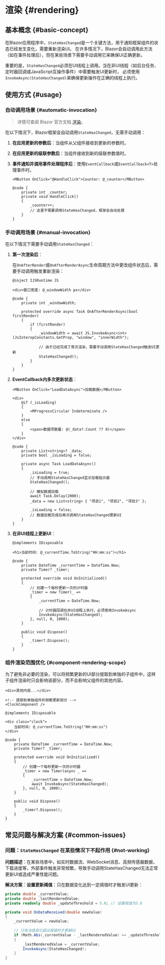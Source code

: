 # 渲染 {#rendering}

## 基本概念 {#basic-concept}

在Blazor应用程序中，`StateHasChanged`是一个关键方法，用于通知框架组件的状态已经发生变化，需要重新渲染UI。
在许多情况下，Blazor会自动调用此方法（如在事件处理后），但在某些场景下需要手动调用它来确保UI正确更新。

重要的是，`StateHasChanged`必须在UI线程上调用。当在非UI线程（如后台任务、定时器回调或JavaScript互操作事件）中需要触发UI更新时，
必须使用`InvokeAsync(StateHasChanged)`来确保更新操作在正确的线程上执行。

## 使用方式 {#usage}

### 自动调用场景 {#automatic-invocation}

> 详情可查阅 Blazor 官方文档 [渲染](https://learn.microsoft.com/zh-CN/aspnet/core/blazor/components/rendering?view=aspnetcore-9.0#rendering-conventions-for-componentbase)。

在以下情况下，Blazor框架会自动调用`StateHasChanged`，无需手动调用：

1. **在应用更新的参数后**：当组件从父组件接收到更新的参数时。

2. **在应用更新的级联参数后**：当组件接收到新的级联参数值时。

3. **事件通知并调用事件处理程序后**：使用`EventCallback`或`EventCallback<T>`处理事件时。

   ```razor
   <MButton OnClick="@HandleClick">Counter: @_counter</MButton>
   
   @code {
       private int _counter;
       private void HandleClick()
       {
           _counter++;
           // 这里不需要调用StateHasChanged，框架会自动处理
       }
   }
   ```

### 手动调用场景 {#manual-invocation}

在以下情况下需要手动调用`StateHasChanged`：

1. **第一次渲染后**：

   在`OnAfterRender`或`OnAfterRenderAsync`生命周期方法中更改组件状态后，需要手动调用触发重新渲染：

   ```razor
   @inject IJSRuntime JS
   
   <div>窗口宽度: @_windowWidth px</div>
   
   @code {
       private int _windowWidth;

       protected override async Task OnAfterRenderAsync(bool firstRender)
       {
           if (firstRender)
           {
               _windowWidth = await JS.InvokeAsync<int>(JsInteropConstants.GetProp, "window", "innerWidth");

               // 由于已经完成了首次渲染，需要手动调用StateHasChanged触发UI更新
               StateHasChanged();
           }
       }
   }
   ```

2. **EventCallback内多次更新状态**：

   ```razor
   <MButton OnClick="LoadDataAsync">加载数据</MButton>
   
   <div>
       @if (_isLoading)
       {
           <MProgressCircular Indeterminate />
       }
       else
       {
           <span>数据项数量: @(_data?.Count ?? 0)</span>
       }
   </div>
   
   @code {
       private List<string>? _data;
       private bool _isLoading = false;
   
       private async Task LoadDataAsync()
       {
           _isLoading = true;
           // 手动调用StateHasChanged显示加载指示器
           StateHasChanged();
   
           // 模拟数据加载
           await Task.Delay(2000);
           _data = new List<string> { "项目1", "项目2", "项目3" };
           
           _isLoading = false;
           // 数据加载完成后再次调用StateHasChanged更新UI
       }
   }
   ```

3. **在非UI线程上更新UI**：

   ```razor
   @implements IDisposable
   
   <h1>当前时间: @_currentTime.ToString("HH:mm:ss")</h1>
   
   @code {
       private DateTime _currentTime = DateTime.Now;
       private Timer? _timer;
   
       protected override void OnInitialized()
       {
           // 创建一个每秒更新一次的计时器
           _timer = new Timer(_ =>
           {
               _currentTime = DateTime.Now;
               
               // 计时器回调在非UI线程上执行，必须使用InvokeAsync
               InvokeAsync(StateHasChanged);
           }, null, 0, 1000);
       }
   
       public void Dispose()
       {
           _timer?.Dispose();
       }
   }
   ```

### 组件渲染范围优化 {#component-rendering-scope}

为了避免非必要的渲染，可以将频繁更新的UI部分提取到单独的子组件中，这样子组件渲染时只会影响该部分，而不会影响父组件的其他内容。

```razor ParentComponent.razor
<div>其他内容...</div>

<!-- 提取到单独组件的频繁更新部分 -->
<ClockComponent />
```

```razor ClockComponent.razor
@implements IDisposable

<div class="clock">
    当前时间: @_currentTime.ToString("HH:mm:ss")
</div>

@code {
    private DateTime _currentTime = DateTime.Now;
    private Timer? _timer;

    protected override void OnInitialized()
    {
        // 创建一个每秒更新一次的计时器
        _timer = new Timer(async _ =>
        {
            _currentTime = DateTime.Now;
            await InvokeAsync(StateHasChanged);
        }, null, 0, 1000);
    }

    public void Dispose()
    {
        _timer?.Dispose();
    }
}
```

## 常见问题与解决方案 {#common-issues}

### 问题：`StateHasChanged` 在某些情况下不起作用 {#not-working}

**问题描述**：在某些场景中，如实时数据流、WebSocket消息、高频传感器数据，下载进度等，外部事件触发非常频繁，导致手动调用StateHasChanged无法正常更新UI或造成严重性能问题。

**解决方案**：**设置更新阈值**：只在数据变化达到一定阈值时才触发UI更新：

```csharp
private double _currentValue;
private double _lastRenderedValue;
private readonly double _updateThreshold = 5.0; // 设置阈值为5.0

private void OnDataReceived(double newValue)
{
    _currentValue = newValue;
    
    // 只有当值变化超过阈值时才更新UI
    if (Math.Abs(_currentValue - _lastRenderedValue) >= _updateThreshold)
    {
        _lastRenderedValue = _currentValue;
        InvokeAsync(StateHasChanged);
    }
}
```
